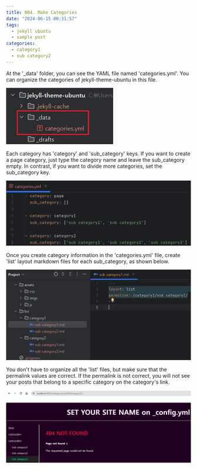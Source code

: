 ```yaml
---
title: 004. Make Categories
date: "2024-06-15 00:31:57"
tags:
  - jekyll ubuntu
  - sample post
categories:
  - category1
  - sub category2
---
```


At the '_data' folder, you can see the YAML file named 'categories.yml'. 
You can organize the categories of jekyll-theme-ubuntu in this file.

![img.png](/assets/imgs/categories.png)

Each category has 'category' and 'sub_category' keys. 
If you want to create a page category, just type the category name and leave the sub_category empty. 
In contrast, if you want to divide more categories, set the sub_category key.

![img.png](/assets/imgs/categories2.png)

Once you create category information in the 'categories.yml' file, 
create 'list' layout markdown files for each sub_category, as shown below.

![img.png](/assets/imgs/categories3.png)

You don't have to organize all the 'list' files, but make sure that the permalink values are correct. 
If the permalink is not correct, you will not see your posts that belong to a specific category on the category's link.

![img.png](/assets/imgs/categories4.png)